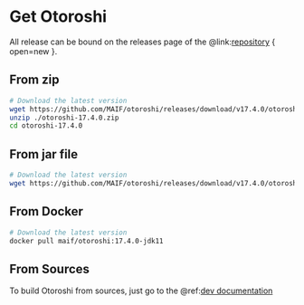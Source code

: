 # Get Otoroshi

All release can be bound on the releases page of the @link:[repository](https://github.com/MAIF/otoroshi/releases) { open=new }.

## From zip

```sh
# Download the latest version
wget https://github.com/MAIF/otoroshi/releases/download/v17.4.0/otoroshi-17.4.0.zip
unzip ./otoroshi-17.4.0.zip
cd otoroshi-17.4.0
```

## From jar file

```sh
# Download the latest version
wget https://github.com/MAIF/otoroshi/releases/download/v17.4.0/otoroshi.jar
```

## From Docker

```sh
# Download the latest version
docker pull maif/otoroshi:17.4.0-jdk11
```

## From Sources

To build Otoroshi from sources, just go to the @ref:[dev documentation](../dev.md)
